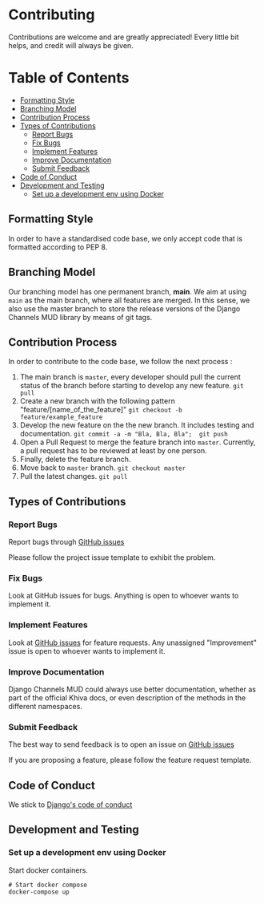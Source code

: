 # Contributing

Contributions are welcome and are greatly appreciated! Every
little bit helps, and credit will always be given.

# Table of Contents
  * [Formatting Style](#formatting-style)
  * [Branching Model](#branching-model)
  * [Contribution Process](#contribution-process)
  * [Types of Contributions](#types-of-contributions)
      - [Report Bugs](#report-bugs)
      - [Fix Bugs](#fix-bugs)
      - [Implement Features](#implement-features)
      - [Improve Documentation](#improve-documentation)
      - [Submit Feedback](#submit-feedback)
  * [Code of Conduct](#documentation)
  * [Development and Testing](#development-and-testing)
      - [Set up a development env using Docker](#set-up-a-development-env-using-docker)

## Formatting Style

In order to have a standardised code base, we only accept code that is formatted according to PEP 8.

## Branching Model

Our branching model has one permanent branch, **main**. We aim at using `main` as the main branch, where all 
features are merged. In this sense, we also use the master branch to store the release versions of the Django Channels MUD library 
by means of git tags.

## Contribution Process

In order to contribute to the code base, we follow the next process :
1. The main branch is `master`, every developer should pull the current status of the branch before starting to develop any new feature.
`git pull`
1. Create a new branch with the following pattern "feature/[name_of_the_feature]"
`git checkout -b feature/example_feature`
3. Develop the new feature on the the new branch. It includes testing and documentation.
`git commit -a -m "Bla, Bla, Bla";  git push`
4. Open a Pull Request to merge the feature branch into `master`. Currently, a pull request has to be reviewed at least by one person.
5. Finally, delete the feature branch.
6. Move back to `master` branch.
`git checkout master`
7. Pull the latest changes.
`git pull`

## Types of Contributions

### Report Bugs

Report bugs through [GitHub issues](https://github.com/criped/mud-server/issues)

Please follow the project issue template to exhibit the problem.

### Fix Bugs

Look at GitHub issues for bugs. Anything is open to whoever wants to implement it.

### Implement Features

Look at [GitHub issues](https://github.com/criped/mud-server/issues) for feature requests. Any unassigned
"Improvement" issue is open to whoever wants to implement it.

### Improve Documentation

Django Channels MUD could always use better documentation, whether as part of the official Khiva docs, or even description of the 
methods in the different namespaces.

### Submit Feedback

The best way to send feedback is to open an issue on [GitHub issues](https://github.com/criped/mud-server/issues)

If you are proposing a feature, please follow the feature request template.

## Code of Conduct

We stick to [Django's code of conduct](https://www.djangoproject.com/conduct/)

## Development and Testing

### Set up a development env using Docker

Start docker containers.

```
# Start docker compose 
docker-compose up
```